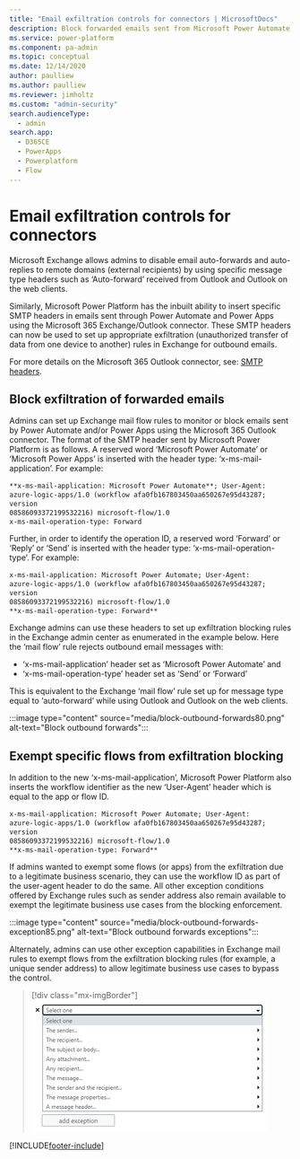 ```yaml
---
title: "Email exfiltration controls for connectors | MicrosoftDocs"
description: Block forwarded emails sent from Microsoft Power Automate.
ms.service: power-platform
ms.component: pa-admin
ms.topic: conceptual
ms.date: 12/14/2020
author: paulliew
ms.author: paulliew
ms.reviewer: jimholtz
ms.custom: "admin-security"
search.audienceType: 
  - admin
search.app:
  - D365CE
  - PowerApps
  - Powerplatform
  - Flow
---
```

# Email exfiltration controls for connectors

 Microsoft Exchange allows admins to disable email auto-forwards and auto-replies to remote domains (external recipients) by using specific message type headers such as ‘Auto-forward’ received from Outlook and Outlook on the web clients.  

Similarly, Microsoft Power Platform has the inbuilt ability to insert specific SMTP headers in emails sent through Power Automate and Power Apps using the Microsoft 365 Exchange/Outlook connector. These SMTP headers can now be used to set up appropriate exfiltration (unauthorized transfer of data from one device to another) rules in Exchange for outbound emails.  

For more details on the Microsoft 365 Outlook connector, see: [SMTP headers](https://docs.microsoft.com/connectors/office365/#smtp-headers). 

## Block exfiltration of forwarded emails 

Admins can set up Exchange mail flow rules to monitor or block emails sent by Power Automate and/or Power Apps using the Microsoft 365 Outlook connector. The format of the SMTP header sent by Microsoft Power Platform is as follows. A reserved word ‘Microsoft Power Automate’ or ‘Microsoft Power Apps’ is inserted with the header type: ‘x-ms-mail-application’. For example:

```
**x-ms-mail-application: Microsoft Power Automate**; User-Agent: 
azure-logic-apps/1.0 (workflow afa0fb167803450aa650267e95d43287; version 
08586093372199532216) microsoft-flow/1.0 
x-ms-mail-operation-type: Forward 
```

Further, in order to identify the operation ID, a reserved word ‘Forward’ or ‘Reply’ or ‘Send’ is inserted with the header type: ‘x-ms-mail-operation-type’. For example:

```
x-ms-mail-application: Microsoft Power Automate; User-Agent: 
azure-logic-apps/1.0 (workflow afa0fb167803450aa650267e95d43287; version 
08586093372199532216) microsoft-flow/1.0 
**x-ms-mail-operation-type: Forward**
```

Exchange admins can use these headers to set up exfiltration blocking rules in the Exchange admin center as enumerated in the example below. Here the ‘mail flow’ rule rejects outbound email messages with:  

- ‘x-ms-mail-application’ header set as ‘Microsoft Power Automate’ and
- ‘x-ms-mail-operation-type’ header set as ‘Send’ or ‘Forward’  

This is equivalent to the Exchange ‘mail flow’ rule set up for message type equal to ‘auto-forward’ while using Outlook and Outlook on the web clients. 

:::image type="content" source="media/block-outbound-forwards80.png" alt-text="Block outbound forwards":::

## Exempt specific flows from exfiltration blocking

In addition to the new ‘x-ms-mail-application’, Microsoft Power Platform also inserts the workflow identifier as the new ‘User-Agent’ header which is equal to the app or flow ID.  

```
x-ms-mail-application: Microsoft Power Automate; User-Agent: 
azure-logic-apps/1.0 (workflow afa0fb167803450aa650267e95d43287; version 
08586093372199532216) microsoft-flow/1.0 
**x-ms-mail-operation-type: Forward**
```

If admins wanted to exempt some flows (or apps) from the exfiltration due to a legitimate business scenario, they can use the workflow ID as part of the user-agent header to do the same. All other exception conditions offered by Exchange rules such as sender address also remain available to exempt the legitimate business use cases from the blocking enforcement. 

:::image type="content" source="media/block-outbound-forwards-exception85.png" alt-text="Block outbound forwards exceptions":::

Alternately, admins can use other exception capabilities in Exchange mail rules to exempt flows from the exfiltration blocking rules (for example, a unique sender address) to allow legitimate business use cases to bypass the control. 

> [!div class="mx-imgBorder"] 
> ![Block outbound forwards exception list](media/block-outbound-forwards-exception-list85.png "Block outbound forwards exception list")


[!INCLUDE[footer-include](../includes/footer-banner.md)]